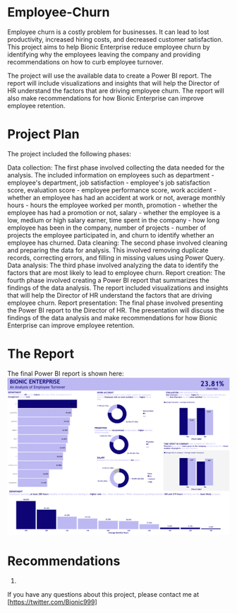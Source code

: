 # Employee-Churn
Employee churn is a costly problem for businesses. It can lead to lost productivity, increased hiring costs, and decreased customer satisfaction. This project aims to help Bionic Enterprise reduce employee churn by identifying why the employees leaving the company and providing recommendations on how to curb employee turnover.

The project will use the available data to create a Power BI report. The report will include visualizations and insights that will help the Director of HR understand the factors that are driving employee churn. The report will also make recommendations for how Bionic Enterprise can improve employee retention.

# Project Plan
The project included the following phases:

Data collection: The first phase involved collecting the data needed for the analysis. The included information on employees such as department - employee's department, job satisfaction - employee's job satisfaction score, evaluation score - employee performance score, work accident - whether an employee has had an accident at work or not, average monthly hours - hours the employee worked per month, promotion - whether the employee has had a promotion or not, salary - whether the employee is a low, medium or high salary earner, time spent in the company - how long employee has been in the company, number of projects - number of projects the employee participated in, and churn to identify whether an employee has churned.
Data cleaning: The second phase involved cleaning and preparing the data for analysis. This involved removing duplicate records, correcting errors, and filling in missing values using Power Query.
Data analysis: The third phase involved analyzing the data to identify the factors that are most likely to lead to employee churn.
Report creation: The fourth phase involved creating a Power BI report that summarizes the findings of the data analysis. The report included visualizations and insights that will help the Director of HR understand the factors that are driving employee churn.
Report presentation: The final phase  involved presenting the Power BI report to the Director of HR. The presentation will discuss the findings of the data analysis and make recommendations for how Bionic Enterprise can improve employee retention.

# The Report
The final Power BI report is shown here:
![power bi report](https://github.com/Okunade-Daniel/Employee-Churn/blob/main/employee%20churn/employee%20churn.png)

# Recommendations
1.


If you have any questions about this project, please contact me at [https://twitter.com/Bionic999]

